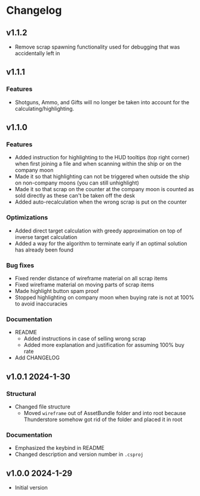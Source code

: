 # Changelog
  
## v1.1.2
- Remove scrap spawning functionality used for debugging that was accidentally left in

## v1.1.1
### Features
- Shotguns, Ammo, and Gifts will no longer be taken into account for the calculating/highlighting.

## v1.1.0
### Features
- Added instruction for highlighting to the HUD tooltips (top right corner) when first joining a file and when scanning within the ship or on the company moon
- Made it so that highlighting can not be triggered when outside the ship on non-company moons (you can still unhighlight)
- Made it so that scrap on the counter at the company moon is counted as sold directly as these can't be taken off the desk
- Added auto-recalculation when the wrong scrap is put on the counter
### Optimizations
- Added direct target calculation with greedy approximation on top of inverse target calculation
- Added a way for the algorithm to terminate early if an optimal solution has already been found
### Bug fixes
- Fixed render distance of wireframe material on all scrap items
- Fixed wireframe material on moving parts of scrap items
- Made highlight button spam proof
- Stopped highlighting on company moon when buying rate is not at 100% to avoid inaccuracies
### Documentation
- README
  - Added instructions in case of selling wrong scrap
  - Added more explanation and justification for assuming 100% buy rate
- Add CHANGELOG

## v1.0.1 2024-1-30
### Structural
- Changed file structure
  - Moved `wireframe` out of AssetBundle folder and into root because Thunderstore somehow got rid of the folder and placed it in root
### Documentation
- Emphasized the keybind in README
- Changed description and version number in `.csproj`

## v1.0.0 2024-1-29
- Initial version